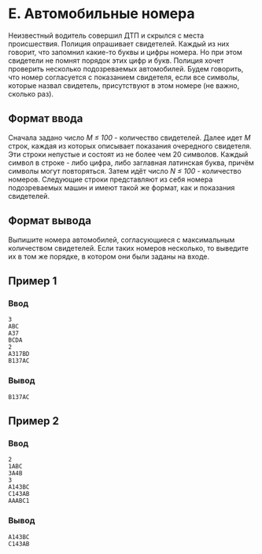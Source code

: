 # E. Автомобильные номера

Неизвестный водитель совершил ДТП и скрылся с места происшествия. Полиция опрашивает свидетелей. Каждый из них говорит,
что запомнил какие-то буквы и цифры номера. Но при этом свидетели не помнят порядок этих цифр и букв. Полиция хочет
проверить несколько подозреваемых автомобилей. Будем говорить, что номер согласуется с показанием свидетеля, если все
символы, которые назвал свидетель, присутствуют в этом номере (не важно, сколько раз).

## Формат ввода

Сначала задано число _M ≤ 100_ - количество свидетелей. Далее идет _M_ строк, каждая из которых описывает показания
очередного свидетеля. Эти строки непустые и состоят из не более чем 20 символов. Каждый символ в строке - либо цифра,
либо заглавная латинская буква, причём символы могут повторяться.
Затем идёт число _N ≤ 100_ - количество номеров. Следующие строки представляют из себя номера подозреваемых машин и
имеют такой же формат, как и показания свидетелей.

## Формат вывода

Выпишите номера автомобилей, согласующиеся с максимальным количеством свидетелей. Если таких номеров несколько, то
выведите их в том же порядке, в котором они были заданы на входе.

## Пример 1

### Ввод

    3
    ABC
    A37
    BCDA
    2
    A317BD
    B137AC

### Вывод

    B137AC


## Пример 2

### Ввод

    2
    1ABC
    3A4B
    3
    A143BC
    C143AB
    AAABC1


### Вывод

    A143BC
    C143AB



